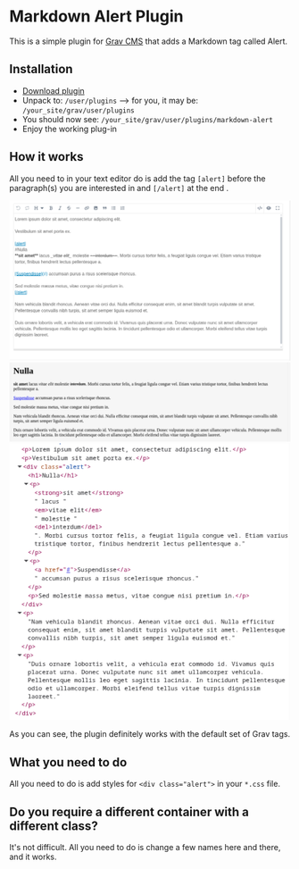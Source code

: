 # Markdown Alert Plugin
This is a simple plugin for [Grav CMS](https://github.com/getgrav/grav) that adds a Markdown tag called Alert.


## Installation
* [Download plugin](https://github.com/ricc3/markdown-alert/releases)
* Unpack to: `/user/plugins` --> for you, it may be: `/your_site/grav/user/plugins`
* You should now see: `/your_site/grav/user/plugins/markdown-alert`
* Enjoy the working plug-in

## How it works
All you need to in your text editor do is add the tag `[alert]` before the paragraph(s) you are interested in and `[/alert]` at the end .

![](https://github.com/ricc3/markdown-alert/blob/main/screenshot/Screenshot_2025-10-27_02-07-12.png)
![](https://github.com/ricc3/markdown-alert/blob/main/screenshot/Screenshot_2025-10-27_02-07-38.png)
![](https://github.com/ricc3/markdown-alert/blob/main/screenshot/Screenshot_2025-10-27_02-09-16.png)

As you can see, the plugin definitely works with the default set of Grav tags.

## What you need to do
All you need to do is add styles for `<div class="alert">` in your `*.css` file. 

## Do you require a different container with a different class?
It's not difficult. All you need to do is change a few names here and there, and it works.
